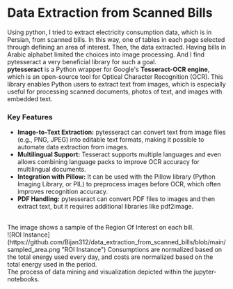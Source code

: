 # Data Extraction from Scanned Bills
Using python, I tried to extract electricity consumption data, which is in Persian, from scanned bills. In this way, one of tables in each page selected through defining an area of interest. Then, the data extracted. Having bills in Arabic alphabet limited the choices into image processing. And I find pytesseract a very beneficial library for such a goal.
<br/>
**pytesseract** is a Python wrapper for Google's **Tesseract-OCR engine**, which is an open-source tool for Optical Character Recognition (OCR). This library enables Python users to extract text from images, which is especially useful for processing scanned documents, photos of text, and images with embedded text.
<br/>
### Key Features
* **Image-to-Text Extraction:** pytesseract can convert text from image files (e.g., PNG, JPEG) into editable text formats, making it possible to automate data extraction from images.
* **Multilingual Support:** Tesseract supports multiple languages and even allows combining language packs to improve OCR accuracy for multilingual documents.
* **Integration with Pillow:** It can be used with the Pillow library (Python Imaging Library, or PIL) to preprocess images before OCR, which often improves recognition accuracy.
* **PDF Handling:** pytesseract can convert PDF files to images and then extract text, but it requires additional libraries like pdf2image.
<br/>
The image shows a sample of the Region Of Interest on each bill.
<br/>
![ROI Instance](https://github.com/Bijan312/data_extraction_from_scanned_bills/blob/main/sampled_area.png "ROI Instance")
Consumptions are normalized based on the total energy used every day, and costs are normalized based on the total energy used in the period.
<br/>
The process of data mining and visualization depicted within the jupyter-notebooks.

